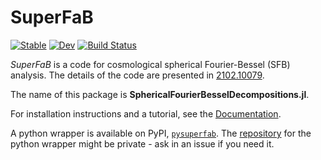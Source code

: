 # SuperFaB

[![Stable](https://img.shields.io/badge/docs-stable-blue.svg)](https://hsgg.github.io/SphericalFourierBesselDecompositions.jl/stable)
[![Dev](https://img.shields.io/badge/docs-dev-blue.svg)](https://hsgg.github.io/SphericalFourierBesselDecompositions.jl/dev)
[![Build Status](https://github.com/hsgg/SphericalFourierBesselDecompositions.jl/workflows/CI/badge.svg)](https://github.com/hsgg/SphericalFourierBesselDecompositions.jl/actions)

*SuperFaB* is a code for cosmological spherical Fourier-Bessel (SFB) analysis.
The details of the code are presented in [2102.10079](https://arxiv.org/abs/2102.10079).

The name of this package is **SphericalFourierBesselDecompositions.jl**.

For installation instructions and a tutorial, see the
[Documentation](https://hsgg.github.io/SphericalFourierBesselDecompositions.jl/dev).

A python wrapper is available on PyPI,
[`pysuperfab`](https://pypi.org/project/pysuperfab/). The
[repository](https://github.com/Wide-Angle-Team/PythonJuliaWrappers) for the
python wrapper might be private - ask in an issue if you need it.
